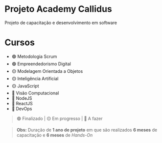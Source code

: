 # Projeto Academy Callidus

Projeto de capacitação e desenvolvimento em software

# Cursos

- 🟢 Metodologia Scrum
- 🟢 Empreendedorismo Digital
- 🟡 Modelagem Orientada a Objetos
- 🟡 Inteligência Artificial
- 🟡 JavaScript
- 🔴 Visão Computacional
- 🔴 NodeJS
- 🔴 ReactJS
- 🔴 DevOps

> 🟢 Finalizado | 🟡 Em progresso | 🔴 A fazer

> **Obs:** Duração de **1 ano de projeto** em que são realizados **6 meses** de capacitação e **6 meses**
> de _Hands-On_
